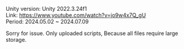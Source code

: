 Unity version: Unity 2022.3.24f1  
Link: https://www.youtube.com/watch?v=jo9w4x7Q_gU  
Period: 2024.05.02 ~ 2024.07.09  
  
Sorry for issue.
Only uploaded  scripts, Because all files require large storage.
